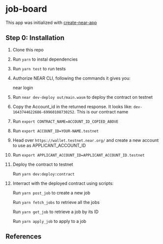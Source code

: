 job-board
==================

This app was initialized with [create-near-app]


Step 0: Installation
-------------------------------------

1. Clone this repo

2. Run `yarn` to instal dependencies

3. Run `yarn test` to run tests

4. Authorize NEAR CLI, following the commands it gives you:

      near login

5. Run `near dev-deploy out/main.wasm` to deploy the contract on testnet

6. Copy the Account_id in the returned response. It looks like: `dev-1643744622686-69960108730252`. This is our contract name

7. Run `export CONTRACT_NAME=ACCOUNT_ID_COPIED_ABOVE`

8. Run `export ACCOUNT_ID=YOUR-NAME.testnet`

9. Head over `https://wallet.testnet.near.org/` and create a new account to use as APPLICANT_ACCOUNT_ID

10. Run `export APPLICANT_ACCOUNT_ID=APPLICANT_ACCOUNT_ID.testnet`

11. Deploy the contract to testnet
      
      Run `yarn dev:deploy:contract`

12. Interract with the deployed contract using scripts:
      
      Run `yarn post_job` to create a new job
      
      Run `yarn fetch_jobs` to retrieve all the jobs

      Run `yarn get_job` to retrieve a job by its ID

      Run `yarn apply_job` to apply to a job


References
-------------------------------------
  
[create-near-app]: https://github.com/near/create-near-app
[Node.js]: https://nodejs.org/en/download/package-manager/
[jest]: https://jestjs.io/
[NEAR accounts]: https://docs.near.org/docs/concepts/account
[NEAR Wallet]: https://wallet.testnet.near.org/
[near-cli]: https://github.com/near/near-cli
[gh-pages]: https://github.com/tschaub/gh-pages
